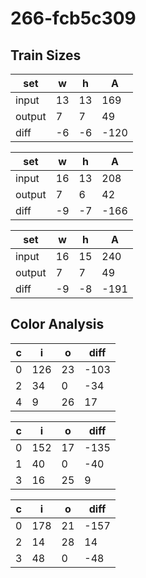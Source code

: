 # 266-fcb5c309
## Train Sizes

|set|w|h|A|
|---|---|---|---|
|input|13|13|169|
|output|7|7|49|
|diff|-6|-6|-120|


|set|w|h|A|
|---|---|---|---|
|input|16|13|208|
|output|7|6|42|
|diff|-9|-7|-166|


|set|w|h|A|
|---|---|---|---|
|input|16|15|240|
|output|7|7|49|
|diff|-9|-8|-191|


## Color Analysis

|c|i|o|diff|
|---|---|---|---|
|0|126|23|-103|
|2|34|0|-34|
|4|9|26|17|


|c|i|o|diff|
|---|---|---|---|
|0|152|17|-135|
|1|40|0|-40|
|3|16|25|9|


|c|i|o|diff|
|---|---|---|---|
|0|178|21|-157|
|2|14|28|14|
|3|48|0|-48|

